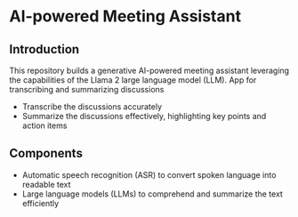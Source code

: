 # AI-powered Meeting Assistant

## Introduction

This repository builds a generative AI-powered meeting assistant leveraging the capabilities of the Llama 2 large language model (LLM).
App for transcribing and summarizing discussions
- Transcribe the discussions accurately
- Summarize the discussions effectively, highlighting key points and action items


## Components 

- Automatic speech recognition (ASR) to convert spoken language into readable text
- Large language models (LLMs) to comprehend and summarize the text efficiently